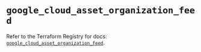 # `google_cloud_asset_organization_feed`

Refer to the Terraform Registry for docs: [`google_cloud_asset_organization_feed`](https://registry.terraform.io/providers/hashicorp/google-beta/6.8.0/docs/resources/google_cloud_asset_organization_feed).
